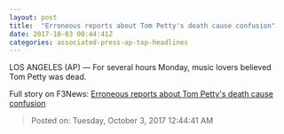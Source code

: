 ```yaml
---
layout: post
title:  "Erroneous reports about Tom Petty's death cause confusion"
date: 2017-10-03 00:44:41Z
categories: associated-press-ap-top-headlines
---
```


LOS ANGELES (AP) — For several hours Monday, music lovers believed Tom Petty was dead.


Full story on F3News: [Erroneous reports about Tom Petty's death cause confusion](http://www.f3nws.com/n/2ajzrC)

> Posted on: Tuesday, October 3, 2017 12:44:41 AM

